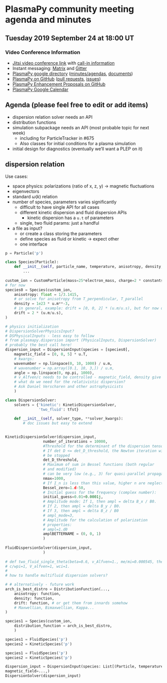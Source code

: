 # PlasmaPy community meeting agenda and minutes

## Tuesday 2019 September 24 at 18:00 UT

### Video Conference Information
* [Jitsi video conference link](https://meet.jit.si/plasmapy) with [call-in information](https://meet.jit.si/static/dialInInfo.html?room=plasmapy) 
* Instant messaging: [Matrix](https://riot.im/app/#/room/#plasmapy:openastronomy.org) and [Gitter](https://gitter.im/PlasmaPy/Lobby)
* [PlasmaPy google directory](https://drive.google.com/drive/folders/0ByPG8nie6fTPMEIxTlZLZjdjYms?usp=sharing) ([minutes/agendas](https://drive.google.com/drive/folders/0ByPG8nie6fTPV1FQUEkzMTgtRTg?usp=sharing), [documents](https://drive.google.com/drive/folders/0ByPG8nie6fTPYzk2TEhTa1N6R0U?usp=sharing))
* [PlasmaPy on GitHub](https://github.com/PlasmaPy/plasmapy) ([pull requests](https://github.com/PlasmaPy/plasmapy/pulls), [issues](https://github.com/PlasmaPy/plasmapy/issues))
* [PlasmaPy Enhancement Proposals on GitHub](https://github.com/PlasmaPy/PlasmaPy-PLEPs)
* [PlasmaPy Google Calendar](https://calendar.google.com/calendar?cid=bzVsb3ZkcW0zaWxsam00ZTlrMDd2cmw5bWdAZ3JvdXAuY2FsZW5kYXIuZ29vZ2xlLmNvbQ)

## Agenda (please feel free to edit or add items)

* dispersion relation solver needs an API
* distribution functions
* simulation subpackage needs an API (most probable topic for next week)
    * including for ParticleTracker in #675
    * Also classes for initial conditions for a plasma simulation
* initial design for diagnostics (eventually we’ll want a PLEP on it)

## dispersion relation

Use cases:

* space physics: polarizations (ratio of x, z, y) -> magnetic fluctuations
* eigenvectors
* standard $\omega(k)$ relation
* number of species, parameters varies significantly
    * difficult to have single API for all cases
    * different kinetic dispersion and fluid dispersion APIs
        * kinetic dispersion has a `u.t` of parameters
    * single, two fluid params: just a handful
* a file as input?
    * or create a class storing the parameters
    * define species as fluid or kinetic -> expect other
    * one interface

```python
p = Particle('p')

class Species(Particle):
    def __init__(self, particle_name, temperature, anisotropy, density, drift):
        ...
    
custom_ion = CustomParticle(mass=25*electron_mass, charge=2 * constants.e.si)
# for now 
species0 = Species(custom_ion, 
    anisotropy: float = 1/3.1415,
    # or solve for anisotropy from T_perpendicular, T_parallel
    density = 1e23 * u.m**-3,
    # in general, example: drift = [0, 0, 2] * (u.m/u.s), but for now don't worry about direction
    drift = 2 * (u.m/u.s),
)

# physics initialization 
# DispersionSolverPhysicsInput?
# DSPhysicalInputs - less easy to follow
# from plasmapy.dispersion import (PhysicalInputs, DispersionSolver)
# probably the best call here!
dispersion_input = DispersionInput(species = [species0],
    magnetic_field = [0, 0, 5] * u.T, 
    # kwargs:
    wavenumber = np.linspace(0, 10, 1000) / u.m,
    # wavenumber = np.array([0.1, 10, 3,]) / u.m,
    angle = np.linspace(0, np.pi, 1000),
    # v_Alfven/c needs to be controlled - magnetic_field, density give us v
    # what do we need for the relativistic dispersion?
    # Ask Daniel Verscharen and other astrophysicists
    )    

class DispersionSolver:
    solvers = {'kinetic': KineticDispersionSolver,
               'two_fluid': tfst}
    
    def __init__(self, solver_type, **solver_kwargs):
        # doc issues but easy to extend
    

KineticDispersionSolver(dispersion_input,
                 number_of_iterations = 10000,         
                 #Threshold for the determinant of the dispersion tensor:
                 # If det D <= det_D_threshold, the Newton iteration will 
                 # be stopped
                 det_D_threshold,
                 # Maximum of sum in Bessel functions (both regular 
                 # and modified)
                 # can be very low (e.g., 3) for quasi-parallel propagation
                 nmax=1000,
                 # If I_n is less than this value, higher n are neglected:
                 Bessel_zero=1.d-50,
                 # Initial guess for the frequency (complex number):
                 initial_guess=0.01+0.0001j,
                 # Amplitude mode: If 1, then ampl = delta B_x / B0. 
                 # If 2, then ampl = delta B_y / B0.
                 # If 3, then ampl = delta B_z / B0
                 # ampl_mode=3,
                 # Amplitude for the calculation of polarization
                 # properties:
                 # ampl=1.d0
                 amplBETTERNAME = (0, 0, 1)
                 )
                 
FluidDispersionSolver(dispersion_input,
                 )
                 
# def two_fluid_single_theta(beta=0.6, v_Alfven=1., me/mi=0.000545, theta=0., kmin=1e-2, kmax=10., npoints=200,wrt='n')
# c/wpi=1, V_alfven=1, wci=1.
# 
# how to handle multifluid dispersion solvers?
```



```python                
# # alternatively - future work
arch_is_best_distro = DistributionFunction(...,
    anisotropy: function,
    density: function, 
    drift: function, # or get them from innards somehow
    # Maxwellian, Bimaxwellian, Kappa...
)

species1 = Species(custom_ion,
    distribution_function = arch_is_best_distro,
    )

species1 = FluidSpecies('p')
species2 = KineticSpecies('p')

species1 = FluidSpecies('p')
species2 = KineticSpecies('p')

dispersion_input = DispersionInput(species: List[(Particle, temperature)] =...,
magnetic_field=...,)
DispersionSolver(dispersion_input)
```